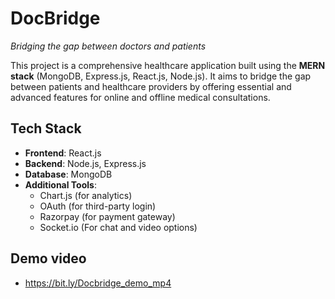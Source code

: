 # DocBridge  
*Bridging the gap between doctors and patients*

This project is a comprehensive healthcare application built using the **MERN stack** (MongoDB, Express.js, React.js, Node.js). It aims to bridge the gap between patients and healthcare providers by offering essential and advanced features for online and offline medical consultations.

## Tech Stack  
- **Frontend**: React.js  
- **Backend**: Node.js, Express.js  
- **Database**: MongoDB  
- **Additional Tools**:  
  - Chart.js (for analytics)  
  - OAuth (for third-party login)
  - Razorpay (for payment gateway)
  - Socket.io (For chat and video options)
 
## Demo video
- https://bit.ly/Docbridge_demo_mp4
